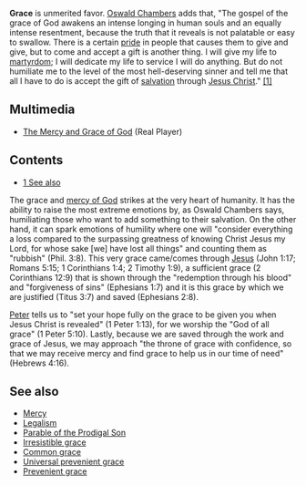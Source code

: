 **Grace** is unmerited favor.
[Oswald Chambers](Oswald_Chambers "Oswald Chambers") adds that,
"The gospel of the grace of God awakens an intense longing in human
souls and an equally intense resentment, because the truth that it
reveals is not palatable or easy to swallow. There is a certain
[pride](Pride "Pride") in people that causes them to give and give,
but to come and accept a gift is another thing. I will give my life
to [martyrdom](Martyr "Martyr"); I will dedicate my life to service
I will do anything. But do not humiliate me to the level of the
most hell-deserving sinner and tell me that all I have to do is
accept the gift of [salvation](Salvation "Salvation") through
[Jesus Christ](Jesus_Christ "Jesus Christ")."
[[1]](http://www.rbc.org/utmost/index.php?month=11&day=28)

## Multimedia

-   [The Mercy and Grace of God](http://www.apologeticspress.org/audio/rsf1-l13.rm)
    (Real Player)

## Contents

-   [1 See also](#See_also)

The grace and [mercy of God](Mercy_of_God "Mercy of God") strikes
at the very heart of humanity. It has the ability to raise the most
extreme emotions by, as Oswald Chambers says, humiliating those who
want to add something to their salvation. On the other hand, it can
spark emotions of humility where one will "consider everything a
loss compared to the surpassing greatness of knowing Christ Jesus
my Lord, for whose sake [we] have lost all things" and counting
them as "rubbish" (Phil. 3:8). This very grace came/comes through
[Jesus](Jesus "Jesus") (John 1:17; Romans 5:15; 1 Corinthians 1:4;
2 Timothy 1:9), a sufficient grace (2 Corinthians 12:9) that is
shown through the "redemption through his blood" and "forgiveness
of sins" (Ephesians 1:7) and it is this grace by which we are
justified (Titus 3:7) and saved (Ephesians 2:8).

[Peter](Peter "Peter") tells us to "set your hope fully on the
grace to be given you when Jesus Christ is revealed" (1 Peter
1:13), for we worship the "God of all grace" (1 Peter 5:10).
Lastly, because we are saved through the work and grace of Jesus,
we may approach "the throne of grace with confidence, so that we
may receive mercy and find grace to help us in our time of need"
(Hebrews 4:16).

## See also

-   [Mercy](Mercy "Mercy")
-   [Legalism](Legalism "Legalism")
-   [Parable of the Prodigal Son](index.php?title=Parable_of_the_Prodigal_Son&action=edit&redlink=1 "Parable of the Prodigal Son (page does not exist)")
-   [Irresistible grace](Irresistible_grace "Irresistible grace")
-   [Common grace](Common_grace "Common grace")
-   [Universal prevenient grace](Universal_prevenient_grace "Universal prevenient grace")
-   [Prevenient grace](Prevenient_grace "Prevenient grace")



